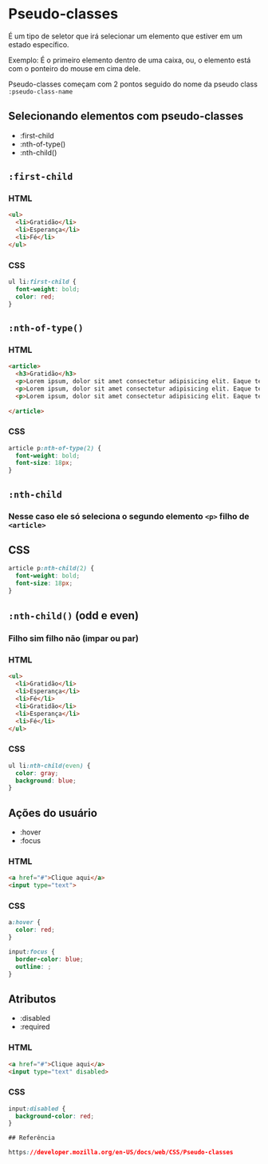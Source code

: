 # Pseudo-classes

É um tipo de seletor que irá selecionar um elemento que estiver em um estado específico.

Exemplo: É o primeiro elemento dentro de uma caixa, ou, o elemento está com o ponteiro do mouse em cima dele.

Pseudo-classes começam com 2 pontos seguido do nome da pseudo class `:pseudo-class-name`

## Selecionando elementos com pseudo-classes

* :first-child
* :nth-of-type()
* :nth-child()
  
## `:first-child`
### HTML
~~~html
<ul>
  <li>Gratidão</li>
  <li>Esperança</li>
  <li>Fé</li>
</ul>
~~~

### CSS

~~~css
ul li:first-child {
  font-weight: bold;
  color: red;
}
~~~

## `:nth-of-type()`

### HTML
~~~html
<article>
  <h3>Gratidão</h3>
  <p>Lorem ipsum, dolor sit amet consectetur adipisicing elit. Eaque tempore, impedit officia accusamus quam error quibusdam autem praesentium sed, vel atque, quas iure. Officiis, ut quibusdam aut incidunt itaque voluptas.</p>
  <p>Lorem ipsum, dolor sit amet consectetur adipisicing elit. Eaque tempore, impedit officia accusamus quam error quibusdam autem praesentium sed, vel atque, quas iure. Officiis, ut quibusdam aut incidunt itaque voluptas.</p>
  <p>Lorem ipsum, dolor sit amet consectetur adipisicing elit. Eaque tempore, impedit officia accusamus quam error quibusdam autem praesentium sed, vel atque, quas iure. Officiis, ut quibusdam aut incidunt itaque voluptas.</p>
  
</article>
~~~
### CSS
~~~css
article p:nth-of-type(2) {
  font-weight: bold;
  font-size: 18px;
}
~~~~

## `:nth-child`

### Nesse caso ele só seleciona o segundo elemento `<p>` filho de `<article>`

## CSS
~~~css
article p:nth-child(2) {
  font-weight: bold;
  font-size: 18px;
}
~~~

## `:nth-child()`  (odd e even)
### Filho sim filho não (impar ou par)

### HTML
~~~html
<ul>
  <li>Gratidão</li>
  <li>Esperança</li>
  <li>Fé</li>
  <li>Gratidão</li>
  <li>Esperança</li>
  <li>Fé</li>
</ul>
~~~

### CSS
~~~CSS
ul li:nth-child(even) {
  color: gray;
  background: blue;
}
~~~
## Ações do usuário

* :hover
* :focus

### HTML
~~~html
<a href="#">Clique aqui</a>
<input type="text">
~~~

### CSS
~~~css
a:hover {
  color: red;
}

input:focus {
  border-color: blue;
  outline: ;
}
~~~

## Atributos

* :disabled
* :required

### HTML
~~~html
<a href="#">Clique aqui</a>
<input type="text" disabled>
~~~

### CSS
~~~css
input:disabled {
  background-color: red;
}

## Referência

https://developer.mozilla.org/en-US/docs/web/CSS/Pseudo-classes

